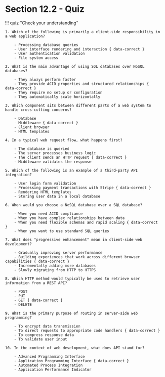 # Section 12.2 - Quiz

!!! quiz "Check your understanding"

    1. Which of the following is primarily a client-side responsibility in a web application?

        - Processing database queries
        - User interface rendering and interaction { data-correct }
        - User authentication validation
        - File system access

    2. What is the main advantage of using SQL databases over NoSQL databases?

        - They always perform faster
        - They provide ACID properties and structured relationships { data-correct }
        - They require no setup or configuration
        - They automatically scale horizontally

    3. Which component sits between different parts of a web system to handle cross-cutting concerns?

        - Database
        - Middleware { data-correct }
        - Client browser
        - HTML templates

    4. In a typical web request flow, what happens first?

        - The database is queried
        - The server processes business logic
        - The client sends an HTTP request { data-correct }
        - Middleware validates the response

    5. Which of the following is an example of a third-party API integration?

        - User login form validation
        - Processing payment transactions with Stripe { data-correct }
        - Rendering HTML templates
        - Storing user data in a local database

    6. When would you choose a NoSQL database over a SQL database?

        - When you need ACID compliance
        - When you have complex relationships between data
        - When you need flexible schemas and rapid scaling { data-correct }
        - When you want to use standard SQL queries

    7. What does "progressive enhancement" mean in client-side web development?

        - Gradually improving server performance
        - Building experiences that work across different browser capabilities { data-correct }
        - Incrementally adding more databases
        - Slowly migrating from HTTP to HTTPS

    8. Which HTTP method would typically be used to retrieve user information from a REST API?

        - POST
        - PUT
        - GET { data-correct }
        - DELETE

    9. What is the primary purpose of routing in server-side web programming?

        - To encrypt data transmission
        - To direct requests to appropriate code handlers { data-correct }
        - To compress response data
        - To validate user input

    10. In the context of web development, what does API stand for?

        - Advanced Programming Interface
        - Application Programming Interface { data-correct }
        - Automated Process Integration
        - Application Performance Indicator
